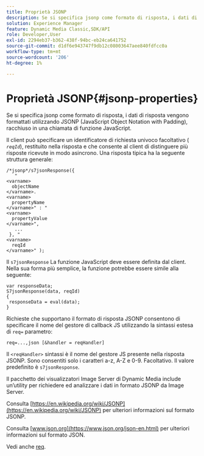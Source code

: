```yaml
---
title: Proprietà JSONP
description: Se si specifica jsonp come formato di risposta, i dati di risposta vengono formattati utilizzando JSONP (JavaScript Object Notation with Padding), racchiuso in una chiamata di funzione JavaScript.
solution: Experience Manager
feature: Dynamic Media Classic,SDK/API
role: Developer,User
exl-id: 2294eb37-b362-438f-94bc-eb24ca641752
source-git-commit: d1df6e943747f9db12c08003647aee840fdfcc0a
workflow-type: tm+mt
source-wordcount: '206'
ht-degree: 1%

---
```


# Proprietà JSONP{#jsonp-properties}

Se si specifica jsonp come formato di risposta, i dati di risposta vengono formattati utilizzando JSONP (JavaScript Object Notation with Padding), racchiuso in una chiamata di funzione JavaScript.

Il client può specificare un identificatore di richiesta univoco facoltativo ( *`reqId`*), restituito nella risposta e che consente al client di distinguere più risposte ricevute in modo asincrono. Una risposta tipica ha la seguente struttura generale:

```
/*jsonp*/s7jsonResponse({ 
   " 
<varname>
  objectName 
</varname>. 
<varname>
  propertyName 
</varname>" : " 
<varname>
  propertyValue 
</varname>", 
   ... 
 }, " 
<varname>
  reqId 
</varname>" );
```

Il `s7jsonResponse` La funzione JavaScript deve essere definita dal client. Nella sua forma più semplice, la funzione potrebbe essere simile alla seguente:

```
var responseData; 
S7jsonResponse(data, reqId) 
{ 
 responseData = eval(data); 
}
```

Richieste che supportano il formato di risposta JSONP consentono di specificare il nome del gestore di callback JS utilizzando la sintassi estesa di `req=` parametro:

`req=...,json [&handler = reqHandler]`

Il `<reqHandler>` sintassi è il nome del gestore JS presente nella risposta JSONP. Sono consentiti solo i caratteri a-z, A-Z e 0-9. Facoltativo. Il valore predefinito è `s7jsonResponse`.

Il pacchetto dei visualizzatori Image Server di Dynamic Media include un’utility per richiedere ed analizzare i dati in formato JSONP da Image Server.

Consulta [https://en.wikipedia.org/wiki/JSONP](https://en.wikipedia.org/wiki/JSONP) per ulteriori informazioni sul formato JSONP.

Consulta [www.json.org](https://www.json.org/json-en.html) per ulteriori informazioni sul formato JSON.

Vedi anche [req](../../../../../../is-api/http-ref/image-serving-api-ref/c-http-protocol-reference/c-command-reference/r-req/r-req.md#reference-907cdb4a97034db7ad94695f25552e76).
